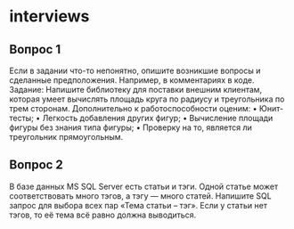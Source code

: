 # interviews

## Вопрос 1
Если в задании что-то непонятно, опишите возникшие вопросы и сделанные предположения. Например, в комментариях в коде. Задание: Напишите библиотеку для поставки внешним клиентам, которая умеет вычислять площадь круга по радиусу и треугольника по трем сторонам. Дополнительно к работоспособности оценим:
• Юнит-тесты;
• Легкость добавления других фигур;
• Вычисление площади фигуры без знания типа фигуры;
• Проверку на то, является ли треугольник прямоугольным.
  
## Вопрос 2  
В базе данных MS SQL Server есть статьи и тэги. Одной статье может соответствовать много тэгов, а тэгу — много статей. Напишите SQL запрос для выбора всех пар «Тема статьи – тэг». Если у статьи нет тэгов, то её тема всё равно должна выводиться.
